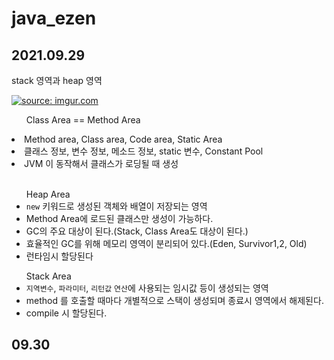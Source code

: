 # java_ezen

## 2021.09.29



stack 영역과 heap 영역

<a href="https://imgur.com/XEiiO2t"><img src="https://i.imgur.com/XEiiO2t.png" title="source: imgur.com" /></a>

<ul>Class Area == Method Area</ul>
  <li>Method area, Class area, Code area, Static Area</li>
  <li>클래스 정보, 변수 정보, 메소드 정보, static 변수, Constant Pool</li>
  <li>JVM 이 동작해서 클래스가 로딩될 때 생성</li>
  <br>
<ul>Heap Area
  <li> <code>new</code> 키워드로 생성된 객체와 배열이 저장되는 영역</li>
  <li>Method Area에 로드된 클래스만 생성이 가능하다.</li>
  <li>GC의 주요 대상이 된다.(Stack, Class Area도 대상이 된다.)
  </li>
  <li>효율적인 GC를 위해 메모리 영역이 분리되어 있다.(Eden, Survivor1,2, Old)
  </li>
  <li>런타임시 할당된다</li>
</ul>
<ul>Stack Area
  <li> <code>지역변수</code>, <code>파라미터</code>, <code>리턴값</code> <code>연산</code>에 사용되는 임시값 등이 생성되는 영역</li>
  <li> method 를 호출할 때마다 개별적으로 스택이 생성되며 종료시 영역에서 해제된다.</li>
  <li> compile 시 할당된다. </li>
</ul>

## 09.30

<script src="https://gist.github.com/valorjj/41b9e64ec8dc68bad9533046cb68a8f1.js"></script>
  
